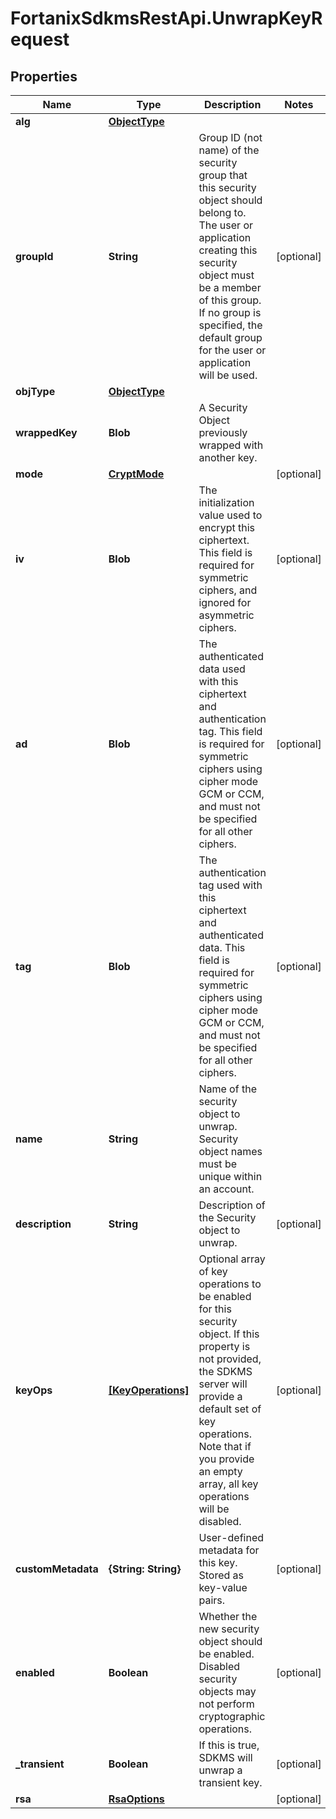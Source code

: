 # FortanixSdkmsRestApi.UnwrapKeyRequest

## Properties
Name | Type | Description | Notes
------------ | ------------- | ------------- | -------------
**alg** | [**ObjectType**](ObjectType.md) |  | 
**groupId** | **String** | Group ID (not name) of the security group that this security object should belong to. The user or application creating this security object must be a member of this group. If no group is specified, the default group for the user or application will be used.  | [optional] 
**objType** | [**ObjectType**](ObjectType.md) |  | 
**wrappedKey** | **Blob** | A Security Object previously wrapped with another key.  | 
**mode** | [**CryptMode**](CryptMode.md) |  | [optional] 
**iv** | **Blob** | The initialization value used to encrypt this ciphertext. This field is required for symmetric ciphers, and ignored for asymmetric ciphers.  | [optional] 
**ad** | **Blob** | The authenticated data used with this ciphertext and authentication tag. This field is required for symmetric ciphers using cipher mode GCM or CCM, and must not be specified for all other ciphers.  | [optional] 
**tag** | **Blob** | The authentication tag used with this ciphertext and authenticated data. This field is required for symmetric ciphers using cipher mode GCM or CCM, and must not be specified for all other ciphers.  | [optional] 
**name** | **String** | Name of the security object to unwrap. Security object names must be unique within an account. | 
**description** | **String** | Description of the Security object to unwrap. | [optional] 
**keyOps** | [**[KeyOperations]**](KeyOperations.md) | Optional array of key operations to be enabled for this security object. If this property is not provided, the SDKMS server will provide a default set of key operations. Note that if you provide an empty array, all key operations will be disabled.  | [optional] 
**customMetadata** | **{String: String}** | User-defined metadata for this key. Stored as key-value pairs. | [optional] 
**enabled** | **Boolean** | Whether the new security object should be enabled. Disabled security objects may not perform cryptographic operations.  | [optional] 
**_transient** | **Boolean** | If this is true, SDKMS will unwrap a transient key. | [optional] 
**rsa** | [**RsaOptions**](RsaOptions.md) |  | [optional] 


